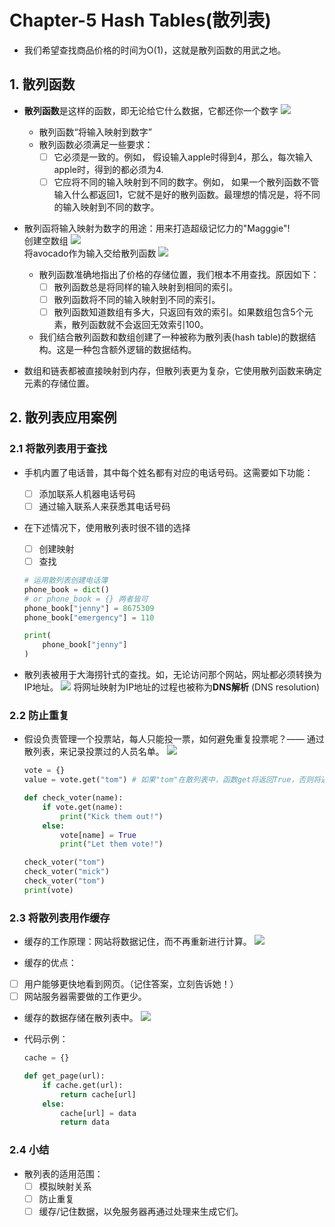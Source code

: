 # Chapter-5 Hash Tables(散列表)

* 我们希望查找商品价格的时间为O(1)，这就是散列函数的用武之地。

## 1. 散列函数

* **散列函数**是这样的函数，即无论给它什么数据，它都还你一个数字
  ![](2022-02-08-15-20-40.png)
  * 散列函数“将输入映射到数字”
  * 散列函数必须满足一些要求：
    * [ ] 它必须是一致的。例如， 假设输入apple时得到4，那么，每次输入apple时，得到的都必须为4.
    * [ ] 它应将不同的输入映射到不同的数字。例如， 如果一个散列函数不管输入什么都返回1，它就不是好的散列函数。最理想的情况是，将不同的输入映射到不同的数字。

* 散列函将输入映射为数字的用途：用来打造超级记忆力的"Magggie"!  
  创建空数组
  ![](2022-02-08-15-27-31.png)  
  将avocado作为输入交给散列函数
  ![](2022-02-08-15-28-23.png)
  * 散列函数准确地指出了价格的存储位置，我们根本不用查找。原因如下：
    * [ ] 散列函数总是将同样的输入映射到相同的索引。
    * [ ] 散列函数将不同的输入映射到不同的索引。
    * [ ] 散列函数知道数组有多大，只返回有效的索引。如果数组包含5个元素，散列函数就不会返回无效索引100。
  * 我们结合散列函数和数组创建了一种被称为散列表(hash table)的数据结构。这是一种包含额外逻辑的数据结构。

* 数组和链表都被直接映射到内存，但散列表更为复杂，它使用散列函数来确定元素的存储位置。

## 2. 散列表应用案例

### 2.1 将散列表用于查找

* 手机内置了电话普，其中每个姓名都有对应的电话号码。这需要如下功能：
  - [ ] 添加联系人机器电话号码
  - [ ] 通过输入联系人来获悉其电话号码

* 在下述情况下，使用散列表时很不错的选择
  - [ ] 创建映射
  - [ ] 查找

  ```python
  # 运用散列表创建电话簿
  phone_book = dict()
  # or phone_book = {} 两者皆可
  phone_book["jenny"] = 8675309
  phone_book["emergency"] = 110

  print(
      phone_book["jenny"]
  )
  ```

* 散列表被用于大海捞针式的查找。如，无论访问那个网站，网址都必须转换为IP地址。
  ![](2022-02-08-16-05-03.png)
  将网址映射为IP地址的过程也被称为**DNS解析** (DNS resolution)

### 2.2 防止重复

* 假设负责管理一个投票站，每人只能投一票，如何避免重复投票呢？—— 通过散列表，来记录投票过的人员名单。
  ![](2022-02-08-16-10-06.png)

  ```python
  vote = {}
  value = vote.get("tom") # 如果"tom"在散列表中，函数get将返回True，否则将返回None(get函数默认为None)。

  def check_voter(name):
      if vote.get(name):
          print("Kick them out!")
      else:
          vote[name] = True
          print("Let them vote!")

  check_voter("tom")
  check_voter("mick")
  check_voter("tom")
  print(vote)
  ```

### 2.3 将散列表用作缓存

* 缓存的工作原理：网站将数据记住，而不再重新进行计算。
  ![](2022-02-08-16-23-41.png)

* 缓存的优点：
* [ ] 用户能够更快地看到网页。（记住答案，立刻告诉她！）
* [ ] 网站服务器需要做的工作更少。

* 缓存的数据存储在散列表中。
  ![](2022-02-08-16-29-38.png)

* 代码示例：
  ```python
  cache = {}

  def get_page(url):
      if cache.get(url):
          return cache[url]
      else:
          cache[url] = data
          return data
  ```

### 2.4 小结

* 散列表的适用范围：
  * [ ] 模拟映射关系
  * [ ] 防止重复
  * [ ] 缓存/记住数据，以免服务器再通过处理来生成它们。
